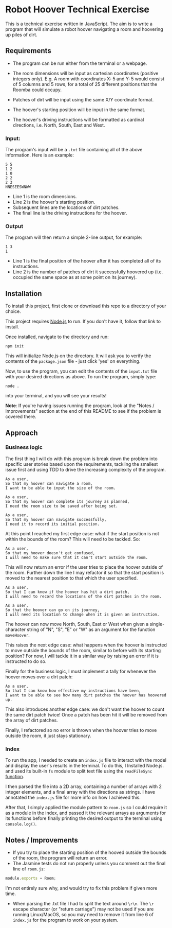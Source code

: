# Robot Hoover Technical Exercise

This is a technical exercise written in JavaScript. The aim is to write a program that will simulate a robot hoover navigating a room and hoovering up piles of dirt.

## Requirements

- The program can be run either from the terminal or a webpage.

- The room dimensions will be input as cartesian coordinates (positive integers only). E.g. A room with coordinates X: 5 and Y: 5 would consist of 5 columns and 5 rows, for a total of 25 different positions that the Roomba could occupy.

- Patches of dirt will be input using the same X/Y coordinate format.

- The hoover's starting position will be input in the same format.

- The hoover's driving instructions will be formatted as cardinal directions, i.e. North, South, East and West.

### Input:

The program's input will be a `.txt` file containing all of the above information. Here is an example:

```
5 5
1 2
1 0
2 2
2 3
NNESEESWNWW
```
- Line 1 is the room dimensions.
- Line 2 is the hoover's starting position.
- Subsequent lines are the locations of dirt patches.
- The final line is the driving instructions for the hoover.

### Output

The program will then return a simple 2-line output, for example:

```
1 3
1
```
- Line 1 is the final position of the hoover after it has completed all of its instructions.
- Line 2 is the number of patches of dirt it successfully hoovered up (i.e. occupied the same space as at some point on its journey).

## Installation

To install this project, first clone or download this repo to a directory of your choice.

This project requires [Node.js](https://nodejs.org/en/) to run. If you don't have it, follow that link to install.

Once installed, navigate to the directory and run:
```
npm init
```
This will initialize Node.js on the directory. It will ask you to verify the contents of the `package.json` file - just click 'yes' on everything.

Now, to use the program, you can edit the contents of the `input.txt` file with your desired directions as above. To run the program, simply type:
```
node .
```
into your terminal, and you will see your results!

__Note__: If you're having issues running the program, look at the "Notes / Improvements" section at the end of this README to see if the problem is covered there.

## Approach

### Business logic

The first thing I will do with this program is break down the problem into specific user stories based upon the requirements, tackling the smallest issue first and using TDD to drive the increasing complexity of the program.

```
As a user,
So that my hoover can navigate a room,
I want to be able to input the size of the room.
```
```
As a user,
So that my hoover can complete its journey as planned,
I need the room size to be saved after being set.
```
```
As a user,
So that my hoover can navigate successfully,
I need it to record its initial position.
```
At this point I reached my first edge case: what if the start position is not within the bounds of the room? This will need to be tackled. So:
```
As a user,
So that my hoover doesn't get confused,
I will need to make sure that it can't start outside the room.
```
This will now return an error if the user tries to place the hoover outside of the room. Further down the line I may refactor it so that the start position is moved to the nearest position to that which the user specified.
```
As a user,
So that I can know if the hoover has hit a dirt patch,
I will need to record the locations of the dirt patches in the room.
```
```
As a user,
So that the hoover can go on its journey,
I will need its location to change when it is given an instruction.
```
The hoover can now move North, South, East or West when given a single-character string of "N", "S", "E" or "W" as an argument for the function `moveHoover`.

This raises the next edge case: what happens when the hoover is instructed to move outside the bounds of the room, similar to before with its starting position? For now, I will tackle it in a similar way by raising an error if it is instructed to do so.

Finally for the business logic, I must implement a tally for whenever the hoover moves over a dirt patch:
```
As a user,
So that I can know how effective my instructions have been,
I want to be able to see how many dirt patches the hoover has hoovered up.
```
This also introduces another edge case: we don't want the hoover to count the same dirt patch twice! Once a patch has been hit it will be removed from the array of dirt patches.

Finally, I refactored so no error is thrown when the hoover tries to move outside the room, it just stays stationary.

### Index

To run the app, I needed to create an `index.js` file to interact with the model and display the user's results in the terminal. To do this, I Installed Node.js. and used its built-in `fs` module to split text file using the `readFileSync` [function](https://nodejs.org/api/fs.html#fs_fs_readfilesync_path_options).

I then parsed the file into a 2D array, containing a number of arrays with 2 integer elements, and a final array with the directions as strings. I have annotated the `index.js` file for more info on how I achieved this.

After that, I simply applied the module pattern to `room.js` so I could require it as a module in the index, and passed it the relevant arrays as arguments for its functions before finally printing the desired output to the terminal using `console.log()`.

## Notes / Improvements

- If you try to place the starting position of the hooved outside the bounds of the room, the program will return an error.
- The Jasmine tests do not run properly unless you comment out the final line of `room.js`:
```javascript
module.exports = Room;
```
I'm not entirely sure why, and would try to fix this problem if given more time.
- When parsing the .txt file I had to split the text around `\r\n`. The `\r` escape character (or "return carriage") may not be used if you are running Linux/MacOS, so you may need to remove it from line 6 of `index.js` for the program to work on your system.
